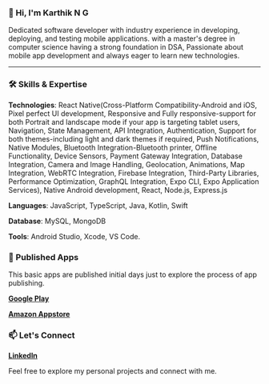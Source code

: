 ### 👋 Hi, I'm Karthik N G

Dedicated software developer with industry experience in developing, deploying, and testing mobile applications. with a master's degree in computer science having a strong foundation in DSA, Passionate about mobile app development and always eager to learn new technologies.

---

### 🛠️ Skills & Expertise

**Technologies**: React Native(Cross-Platform Compatibility-Android and iOS, Pixel perfect UI development, Responsive and Fully responsive-support for both Portrait and landscape mode if your app is targeting tablet users, Navigation, State Management, API Integration, Authentication, Support for both themes-including light and dark themes if required, Push Notifications, Native Modules, Bluetooth Integration-Bluetooth printer, Offline Functionality, Device Sensors, Payment Gateway Integration, Database Integration, Camera and Image Handling, Geolocation, Animations, Map Integration, WebRTC
Integration, Firebase Integration, Third-Party Libraries, Performance Optimization, GraphQL Integration, Expo CLI, Expo Application Services), Native Android development, React, Node.js, Express.js

**Languages**: JavaScript, TypeScript, Java, Kotlin, Swift

**Database**: MySQL, MongoDB

**Tools**: Android Studio, Xcode, VS Code.

### 📱 Published Apps

This basic apps are published initial days just to explore the process of app publishing.

**[Google Play](https://play.google.com/store/apps/dev?id=5651179935012434288&hl=en_US)**

**[Amazon Appstore](https://www.amazon.com/Apps-Games-Karthik-N-G/s?rh=n%3A2350149011%2Cp_4%3AKarthik+N+G)**

### 📫 Let's Connect

**[LinkedIn](https://www.linkedin.com/in/karthik-n-g-84aa071a2)**

Feel free to explore my personal projects and connect with me.
